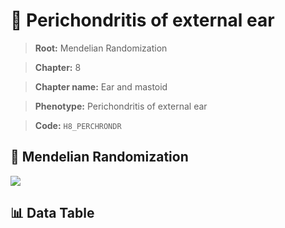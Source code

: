 # 🧪 Perichondritis of external ear

> **Root:** Mendelian Randomization

> **Chapter:** 8  

> **Chapter name:** Ear and mastoid

> **Phenotype:** Perichondritis of external ear  

> **Code:** `H8_PERCHRONDR`

## 🧬 Mendelian Randomization  

<img src="/MR/Figures/Forward/H8_PERCHRONDR.png"/>

## 📊 Data Table

<CsvTableMRF src="/MR_Data/Forward/H8_PERCHRONDR.csv"/>
